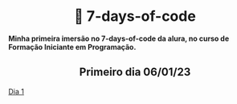 **<h1 align=center> :ledger: 7-days-of-code</h1>**

**Minha primeira imersão no 7-days-of-code da alura, no curso de Formação Iniciante em Programação.**

<h2 align=center> Primeiro dia 06/01/23 </h2>

[Dia 1](7-days-of-code/dia1.md)
